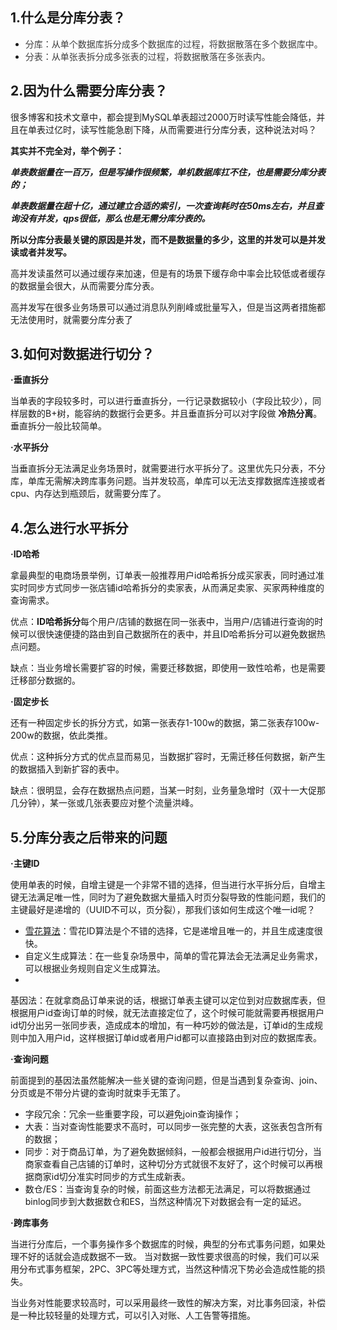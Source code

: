 ## 1.什么是分库分表？

+ <font style="color:rgb(62, 62, 62);">分库：从单个数据库拆分成多个数据库的过程，将数据散落在多个数据库中。</font>
+ <font style="color:rgb(62, 62, 62);">分表：从单张表拆分成多张表的过程，将数据散落在多张表内。</font>

## 2.因为什么需要分库分表？

很多博客和技术文章中，都会提到MySQL单表超过2000万时读写性能会降低，并且在单表过亿时，读写性能急剧下降，从而需要进行分库分表，这种说法对吗？

**其实并不完全对，举个例子：**

_**单表数据量在一百万，但是写操作很频繁，单机数据库扛不住，也是需要分库分表的；**_

_**单表数据量在超十亿，通过建立合适的索引，一次查询耗时在50ms左右，并且查询没有并发，qps很低，那么也是无需分库分表的。**_

**所以分库分表最关键的原因是并发，而不是数据量的多少，这里的并发可以是并发读或者并发写。**

高并发读虽然可以通过缓存来加速，但是有的场景下缓存命中率会比较低或者缓存的数据量会很大，从而需要分库分表。

高并发写在很多业务场景可以通过消息队列削峰或批量写入，但是当这两者措施都无法使用时，就需要分库分表了

## 3.如何对数据进行切分？

**·垂直拆分**

当单表的字段较多时，可以进行垂直拆分，一行记录数据较小（字段比较少），同样层数的B+树，能容纳的数据行会更多。并且垂直拆分可以对字段做
**冷热分离**。垂直拆分一般比较简单。

**·水平拆分**

当垂直拆分无法满足业务场景时，就需要进行水平拆分了。这里优先只分表，不分库，单库无需解决跨库事务问题。当并发较高，单库可以无法支撑数据库连接或者cpu、内存达到瓶颈后，就需要分库了。

## 4.怎么进行水平拆分

**·ID哈希**

拿最典型的电商场景举例，订单表一般推荐用户id哈希拆分成买家表，同时通过准实时同步方式同步一张店铺id哈希拆分的卖家表，从而满足卖家、买家两种维度的查询需求。

优点：**ID哈希拆分**每个用户/店铺的数据在同一张表中，当用户/店铺进行查询的时候可以很快速便捷的路由到自己数据所在的表中，并且ID哈希拆分可以避免数据热点问题。

缺点：当业务增长需要扩容的时候，需要迁移数据，即使用一致性哈希，也是需要迁移部分数据的。

**·固定步长**

还有一种固定步长的拆分方式，如第一张表存1-100w的数据，第二张表存100w-200w的数据，依此类推。

优点：这种拆分方式的优点显而易见，当数据扩容时，无需迁移任何数据，新产生的数据插入到新扩容的表中。

缺点：很明显，会存在数据热点问题，当某一时刻，业务量急增时（双十一大促那几分钟），某一张或几张表要应对整个流量洪峰。

## 5.分库分表之后带来的问题

**·主键ID**

使用单表的时候，自增主键是一个非常不错的选择，但当进行水平拆分后，自增主键无法满足唯一性，同时为了避免数据大量插入时页分裂导致的性能问题，我们的主键最好是递增的（UUID不可以，页分裂），那我们该如何生成这个唯一id呢？

+ [雪花算法](https://juejin.cn/post/6844903686271926279#heading-6)：雪花ID算法是个不错的选择，它是递增且唯一的，并且生成速度很快。
+ 自定义生成算法：在一些复杂场景中，简单的雪花算法会无法满足业务需求，可以根据业务规则自定义生成算法。
+
基因法：在就拿商品订单来说的话，根据订单表主键可以定位到对应数据库表，但根据用户id查询订单的时候，就无法直接定位了，这个时候可能就需要再根据用户id切分出另一张同步表，造成成本的增加，有一种巧妙的做法是，订单id的生成规则中加入用户id，这样根据订单id或者用户id都可以直接路由到对应的数据库表。

**·查询问题**

前面提到的基因法虽然能解决一些关键的查询问题，但是当遇到复杂查询、join、分页或是不带分片键的查询时就束手无策了。

+ 字段冗余：冗余一些重要字段，可以避免join查询操作；
+ 大表：当对查询性能要求不高时，可以同步一张完整的大表，这张表包含所有的数据；
+ 同步：对于商品订单，为了避免数据倾斜，一般都会根据用户id进行切分，当商家查看自己店铺的订单时，这种切分方式就很不友好了，这个时候可以再根据商家id切分准实时同步的方式生成新表。
+ 数仓/ES：当查询复杂的时候，前面这些方法都无法满足，可以将数据通过binlog同步到大数据数仓和ES，当然这种情况下对数据会有一定的延迟。

**·跨库事务**

当进行分库后，一个事务操作多个数据库的时候，典型的分布式事务问题，如果处理不好的话就会造成数据不一致。
当对数据一致性要求很高的时候，我们可以采用分布式事务框架，2PC、3PC等处理方式，当然这种情况下势必会造成性能的损失。

当业务对性能要求较高时，可以采用最终一致性的解决方案，对比事务回滚，补偿是一种比较轻量的处理方式，可以引入对账、人工告警等措施。

